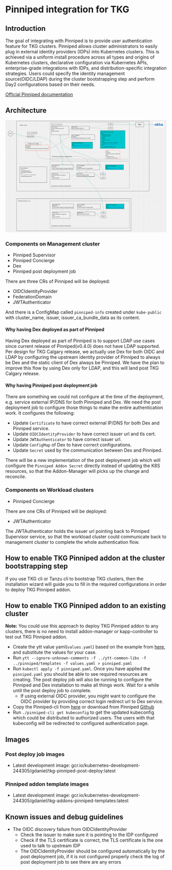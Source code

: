 # Pinniped integration for TKG

## Introduction

The goal of integrating with Pinniped is to provide user authentication feature for TKG clusters. Pinniped allows cluster
administrators to easily plug in external identity providers (IDPs) into Kubernetes clusters. This is achieved via a
uniform install procedure across all types and origins of Kubernetes clusters, declarative configuration via Kubernetes
APIs, enterprise-grade integrations with IDPs, and distribution-specific integration strategies. Users could specify the
identity management source(OIDC/LDAP) during the cluster bootstrapping step and perform Day2 configurations based on
their needs.

[Official Pinniped documentation](https://pinniped.dev/docs/)

## Architecture

![architecture](docs/resources/architecture.png)

### Components on Management cluster

- Pinniped Supervisor
- Pinniped Concierge
- Dex
- Pinniped post deployment job

There are three CRs of Pinniped will be deployed:

- OIDCIdentityProvider
- FederationDomain
- JWTAuthenticator

And there is a ConfigMap called `pinniped-info` created under `kube-public` with cluster_name, issuer,
issuer_ca_bundle_data as its content.

#### Why having Dex deployed as part of Pinniped

Having Dex deployed as part of Pinniped is to support LDAP use cases since current release of Pinniped(v0.4.0) does not
have LDAP supported. Per design for TKG Calgary release, we actually use Dex for both OIDC and LDAP by configuring the 
upstream identity provider of Pinniped to always be Dex and the static client of Dex always be Pinniped. We have the plan
to improve this flow by using Dex only for LDAP, and this will land post TKG Calgary release.

#### Why having Pinniped post deployment job

There are something we could not configure at the time of the deployment, e.g. service external IP/DNS for both Pinniped
and Dex. We need the post deployment job to configure those things to make the entire authentication work. It configures
the following:
- Update `Certificate` to have correct external IP/DNS for both Dex and Pinniped service.
- Update `OIDCIdentityProvider` to have correct issuer url and tls cert.
- Update `JWTAuthenticator` to have correct issuer url.
- Update `ConfigMap` of Dex to have correct configurations.
- Update `Secret` used by the communication between Dex and Pinniped.

There will be a new implementation of the post deployment job which will configure the `Pinniped Addon Secret` directly
instead of updating the K8S resources, so that the Addon-Manager will picks up the change and reconcile.

### Components on Workload clusters

- Pinniped Concierge

There are one CRs of Pinniped will be deployed:

- JWTAuthenticator

The JWTAuthenticator holds the issuer url pointing back to Pinniped Supervisor service, so that the workload cluster could
communicate back to management cluster to complete the whole authentication flow.

## How to enable TKG Pinniped addon at the cluster bootstrapping step

If you use TKG cli or Tanzu cli to bootstrap TKG clusters, then the installation wizard will guide you to fill in the required
configurations in order to deploy TKG Pinniped addon.

## How to enable TKG Pinniped addon to an existing cluster

**Note:** You could use this approach to deploy TKG Pinniped addon to any clusters, there is no need to install addon-manager
or kapp-controller to test out TKG Pinniped addon.  

- Create the ytt value yaml(`values.yaml`) based on the example from [here](./examples), and substitute the values for
  your case.
- Run `ytt --ignore-unknown-comments -f ../ytt-common-libs -f ../pinniped/templates -f values.yaml > pinniped.yaml`
- Run `kubectl apply -f pinniped.yaml`. Once you have applied the `pinniped.yaml` you should be able to see required 
  resources are creating. The post deploy job 
  will also be running to configure the Pinniped and Dex installation to make all things work. Wait for a while until
  the post deploy job to complete.
  - If using external OIDC provider, you might want to configure the OIDC provider by providing correct login redirect
    url to Dex service.
- Copy the Pinniped-cli from [here](./post-deploy/hack/bin/pinniped-cli) or download from Pinniped [Github](https://github.com/vmware-tanzu/pinniped/releases)
- Run `./pinniped-cli get kubeconfig` to get the updated kubeconfig which could be distributed to authorized users. The 
  users with that kubeconfig will be redirected to configured authentication page.
  
## Images

### Post deploy job images

- Latest development image: gcr.io/kubernetes-development-244305/gdaniel/tkg-pinniped-post-deploy:latest

### Pinniped addon template images

- Latest development image: gcr.io/kubernetes-development-244305/gdaniel/tkg-addons-pinniped-templates:latest

## Known issues and debug guidelines

- The OIDC discovery failure from OIDCIdentityProvider
  - Check the issuer to make sure it is pointing to the IDP configured
  - Check if the TLS certificate is correct, the TLS certificate is the one used to talk to upstream IDP
  - The OIDCIdentityProvider should be configured automatically by the post deployment job, if it is not configured properly
    check the log of post deployment job to see there are any errors
  